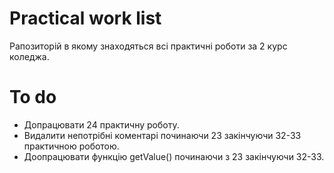 # Practical work list
Рапозиторій в якому знаходяться всі практичні роботи за 2 курс коледжа.

# To do
- Допрацювати 24 практичну роботу.
- Видалити непотрібні коментарі починаючи 23 закінчуючи 32-33 практичною роботою.
- Доопрацювати функцію getValue() починаючи з 23 закінчуючи 32-33.
